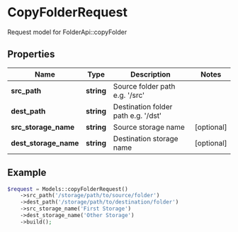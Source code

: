 # CopyFolderRequest

Request model for FolderApi::copyFolder

## Properties

Name | Type | Description | Notes
---- | ---- | ----------- | -----
**src_path** | **string**| Source folder path e.g. '/src' |
**dest_path** | **string**| Destination folder path e.g. '/dst' |
**src_storage_name** | **string**| Source storage name | [optional]
**dest_storage_name** | **string**| Destination storage name | [optional]

## Example
```php
$request = Models::copyFolderRequest()
    ->src_path('/storage/path/to/source/folder')
    ->dest_path('/storage/path/to/destination/folder')
    ->src_storage_name('First Storage')
    ->dest_storage_name('Other Storage')
    ->build();
```

